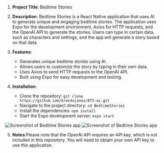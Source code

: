 1. **Project Title**: Bedtime Stories

2. **Description**: Bedtime Stories is a React Native application that uses AI to generate unique and engaging bedtime stories. The application uses Expo for the development environment, Axios for HTTP requests, and the OpenAI API to generate the stories. Users can type in certain data, such as characters and settings, and the app will generate a story based on that data.

3. **Features**:
   - Generates unique bedtime stories using AI.
   - Allows users to customize the story by typing in their own data.
   - Uses Axios to send HTTP requests to the OpenAI API.
   - Built using Expo for easy development and testing.

4. **Installation**:
   - Clone the repository: `git clone https://github.com/brendajanos/BTS-ai.git`
   - Navigate to the project directory: `cd BedtimeStories`
   - Install the dependencies: `npm install`
   - Start the Expo development server: `expo start`

![Screenshot of Bedtime Stories app](https://i.imgur.com/Nw3dmA0.png)
![Screenshot of Bedtime Stories app](https://i.imgur.com/PvWwaux.png)



5. **Notes**:Please note that the OpenAI API requires an API key, which is not included in this repository. You will need to obtain your own API key to use this application.
